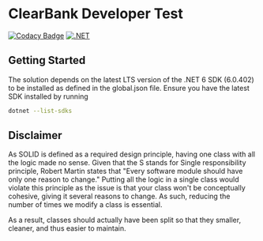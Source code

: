 # ClearBank Developer Test

[![Codacy Badge](https://app.codacy.com/project/badge/Grade/c65281e729b54b7885417666a13bcf6c)](https://www.codacy.com/gh/Netizine/ClearBank.DeveloperTest/dashboard?utm_source=github.com&amp;utm_medium=referral&amp;utm_content=Netizine/ClearBank.DeveloperTest&amp;utm_campaign=Badge_Grade)   [![.NET](https://github.com/Netizine/ClearBank.DeveloperTest/actions/workflows/dotnet.yml/badge.svg)](https://github.com/Netizine/ClearBank.DeveloperTest/actions/workflows/dotnet.yml)

## Getting Started
The solution depends on the latest LTS version of the .NET 6 SDK (6.0.402) to be installed as defined in the global.json file.
Ensure you have the latest SDK installed by running 
```bash
dotnet --list-sdks
```

## Disclaimer
As SOLID is defined as a required design principle, having one class with all the logic made no sense. 
Given that the S stands for Single responsibility principle, Robert Martin states that "Every software module should have only one reason to change."
Putting all the logic in a single class would violate this principle as the issue is that your class won't be conceptually cohesive, giving it several reasons to change.
As such, reducing the number of times we modify a class is essential. 

As a result, classes should actually have been split so that they smaller, cleaner, and thus easier to maintain.
